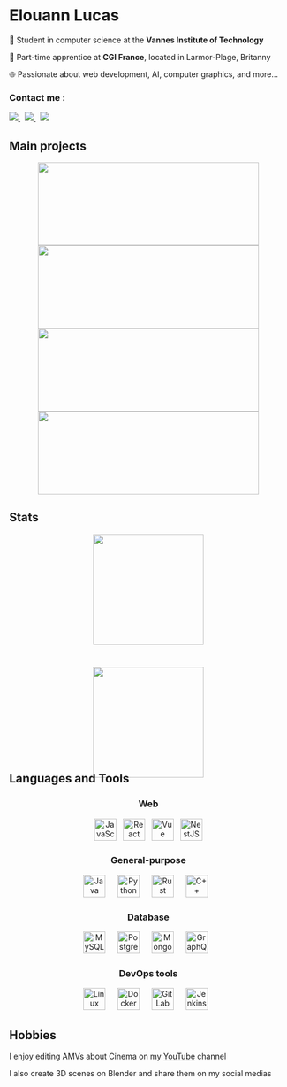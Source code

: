 # Elouann Lucas
🏫 Student in computer science at the **Vannes Institute of Technology**

🏢 Part-time apprentice at **CGI France**, located in Larmor-Plage, Britanny

🌐 Passionate about web development, AI, computer graphics, and more...

### Contact me :

<a href="https://www.linkedin.com/in/elouann-lucas/">
		<img src="https://img.shields.io/badge/-LINKEDIN-0077B5?style=for-the-badge&logo=linkedin&logoColor=white">
</a>
<span>&nbsp;</span>
<a href="mailto:elouannlucas56@gmail.com">
	<img src="https://img.shields.io/badge/-GMAIL-D14836?style=for-the-badge&logo=gmail&logoColor=white">
</a>
<span>&nbsp;</span>
<a href="discordapp.com/users/238558388370407424">
	<img src="https://img.shields.io/badge/DISCORD-%237289DA.svg?style=for-the-badge&logo=discord&logoColor=white">
</a>

## Main projects

<div align="center"">
  <a href="https://github.com/HeineZo/la-palme-verte">
    <img height=150 width=400 src="https://github-readme-stats.vercel.app/api/pin/?username=HeineZo&repo=la-palme-verte&theme=gruvbox&hide_border=true&border_radius=12" />
  </a>
  <a href="https://github.com/HeineZo/meteo-app-vue">
    <img height=150 width=400 src="https://github-readme-stats.vercel.app/api/pin/?username=HeineZo&repo=meteo-app-vue&theme=gruvbox&hide_border=true&border_radius=12" />
  </a>
  <a href="https://github.com/elucas0/Gamed">
    <img height=150 width=400 src="https://github-readme-stats.vercel.app/api/pin/?username=elucas0&repo=gamed&theme=gruvbox&hide_border=true&border_radius=12" />
  </a>
  <a href="https://github.com/elucas0/SAE-PNR">
    <img height=150 width=400 src="https://github-readme-stats.vercel.app/api/pin/?username=elucas0&repo=SAE-PNR&theme=gruvbox&hide_border=true&border_radius=12" />
  </a>
</div>

## Stats
<div align="center" style="display: grid; gap: 10%; justify-items: center;">
  <a>
    <img height=200 align="center" src="https://github-readme-stats.vercel.app/api/top-langs/?username=elucas0&layout=donut&theme=gruvbox&hide_border=true&border_radius=12" />
  </a>
  <a>
    <img height=200 align="center" src="https://github-readme-stats.vercel.app/api?username=elucas0&show_icons=true&theme=gruvbox&hide_border=true&border_radius=12" />
  </a>
</div>

## Languages and Tools

<div align="center">
  <div>
    <h3>Web</h3>
    <img alt="JavaScript" width="40px" src="https://skillicons.dev/icons?i=js"/>
    <span>&nbsp;</span>
    <img alt="React" width="40px" src="https://skillicons.dev/icons?i=react" />
    <span>&nbsp;</span>
    <img alt="Vue" width="40px" src="https://skillicons.dev/icons?i=vue" />
    <span>&nbsp;</span>
    <img alt="NestJS" width="40px" src="https://skillicons.dev/icons?i=nestjs" />
  </div>

  <div>
    <h3>General-purpose</h3>
    <img alt="Java" width="40px" style="padding-right:10px;" src="https://skillicons.dev/icons?i=java"/>
    <span>&nbsp;</span>
    <img alt="Python" width="40px" style="padding-right:10px;" src="https://skillicons.dev/icons?i=python" />
    <span>&nbsp;</span>
    <img alt="Rust" width="40px" style="padding-right:10px;" src="https://skillicons.dev/icons?i=rust"/>
    <span>&nbsp;</span>
    <img alt="C++" width="40px" style="padding-right:10px;" src="https://skillicons.dev/icons?i=cpp" />
  </div>

  <div>
    <h3>Database</h3>
    <img alt="MySQL" width="40px" style="padding-right:10px;" src="https://skillicons.dev/icons?i=mysql" />
    <span>&nbsp;</span>
    <img alt="PostgreSQL" width="40px" style="padding-right:10px;" src="https://skillicons.dev/icons?i=postgresql" />
    <span>&nbsp;</span>
    <img alt="MongoDB" width="40px" style="padding-right:10px;" src="https://skillicons.dev/icons?i=mongodb"/>
    <span>&nbsp;</span>
    <img alt="GraphQL" width="40px" style="padding-right:10px;" src="https://skillicons.dev/icons?i=graphql" />
  </div>

  <div>
    <h3>DevOps tools</h3>
    <img alt="Linux" width="40px" style="padding-right:10px;" src="https://skillicons.dev/icons?i=linux" />
    <span>&nbsp;</span>
    <img alt="Docker" width="40px" style="padding-right:10px;" src="https://skillicons.dev/icons?i=docker" />
    <span>&nbsp;</span>
    <img alt="GitLab" width="40px" style="padding-right:10px;" src="https://skillicons.dev/icons?i=gitlab" />
    <span>&nbsp;</span>
    <img alt="Jenkins" width="40px" style="padding-right:10px;" src="https://skillicons.dev/icons?i=jenkins" />
  </div>
</div>

## Hobbies
I enjoy editing AMVs about Cinema on my [YouTube](https://www.youtube.com/channel/UCqS7doQqomUKhXTaQoLiN0Q) channel

I also create 3D scenes on Blender and share them on my social medias

